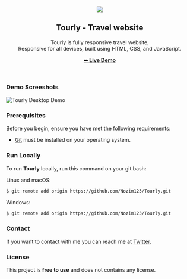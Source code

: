 <div align="center">
  
  <br />
  <br />
  
  <img src="./readme-images/project-logo.png" />

  <h2 align="center">Tourly - Travel website</h2>

  Tourly is fully responsive travel website, <br />Responsive for all devices, built using HTML, CSS, and JavaScript.

  <a href="https://tourly-beryl.vercel.app/"><strong>➥ Live Demo</strong></a>

</div>

<br />

### Demo Screeshots

![Tourly Desktop Demo](https://tourly-beryl.vercel.app/)

### Prerequisites

Before you begin, ensure you have met the following requirements:

* [Git](https://github.com/Nozim123) must be installed on your operating system.

### Run Locally

To run **Tourly** locally, run this command on your git bash:

Linux and macOS:

```bash
$ git remote add origin https://github.com/Nozim123/Tourly.git
```

Windows:

```bash
$ git remote add origin https://github.com/Nozim123/Tourly.git
```

### Contact

If you want to contact with me you can reach me at [Twitter]().

### License

This project is **free to use** and does not contains any license.
